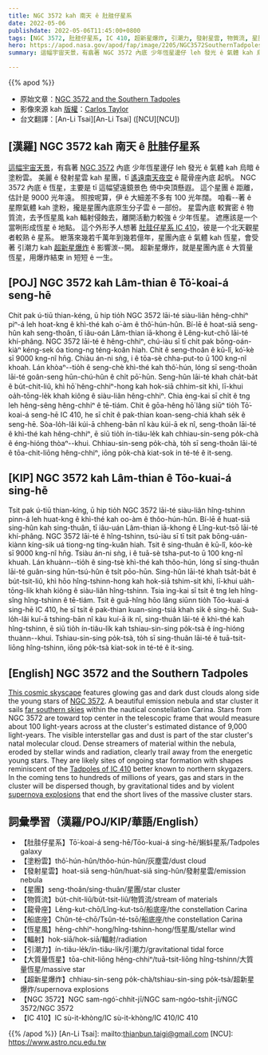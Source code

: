 ```yaml
---
title: NGC 3572 kah 南天 ê 肚胿仔星系
date: 2022-05-06
publishdate: 2022-05-06T11:45:00+0800
tags: [NGC 3572, 肚胿仔星系, IC 410, 超新星爆炸, 引潮力, 發射星雲, 物質流, 星團, 船底座, 龍骨座, 恆星風, 輻射, 大質量恆星, 塗粉雲]
hero: https://apod.nasa.gov/apod/fap/image/2205/NGC3572SouthernTadpolesCarlosTaylor1024.jpg
summary: 這幅宇宙天景，有翕著 NGC 3572 內底 少年恆星邊仔 leh 發光 ê 氣體 kah 烏暗 ê 塗粉雲。

---
```


{{% apod %}}

- 原始文章：[NGC 3572 and the Southern Tadpoles](https://apod.nasa.gov/apod/ap220506.html)
- 影像來源 kah [版權][copyright]：[Carlos Taylor](https://www.astrobin.com/users/CRT_Astrophotography/)
- 台文翻譯：[An-Li Tsai][An-Li Tsai] ([NCU][NCU])

## [漢羅] NGC 3572 kah 南天 ê 肚胿仔星系
[這幅宇宙天景][This cosmic skyscape]，有翕著 [NGC 3572][NGC 3572] 內底 少年恆星邊仔 leh 發光 ê 氣體 kah 烏暗 ê 塗粉雲。
美麗 ê 發射星雲 kah 星團，tī [遙遠南天夜空][far southern skies] ê 龍骨座內底 起帆。
NGC 3572 內底 ê 恆星，主要是 tī 這幅望遠鏡景色 倚中央頂懸遐。
這个星團 ê 距離，估計是 9000 光年遠。
照按呢算，伊 ê 大細差不多有 100 光年闊。
咱看--著 ê 星際氣體 kah 塗粉，攏是星團內底原生分子雲 ê 一部份。
星雲內底 較實密 ê 物質流，去予恆星風 kah 輻射侵蝕去，離開活動力較強 ê 少年恆星。
遮應該是一个當咧形成恆星 ê 地點。
這个外形予人想著 [肚胿仔星系 IC 410][Tadpoles of IC 410]，彼是一个北天觀星者較熟 ê 星系。
紲落來幾若千萬年到幾若億年，星團內底 ê 氣體 kah 恆星，會受著 引潮力 kah [超新星爆炸][supernova explosions] ê 影響湠--開。
超新星爆炸，就是星團內底 ê 大質量恆星，用爆炸結束 in 短短 ê 一生。


## [POJ] NGC 3572 kah Lâm-thian ê Tō͘-koai-á seng-hē
Chit pak ú-tiū thian-kéng, ū hip tio̍h NGC 3572 lāi-té siàu-liân hêng-chhiⁿ piⁿ-á leh hoat-kng ê khì-thé kah o͘-àm ê thô͘-hún-hûn.
Bí-lē ê hoat-siā seng-hûn kah seng-thoân, tī iâu-oán Lâm-thian iā-khong ê Lêng-kut-chō lāi-té khí-phâng.
NGC 3572 lāi-té ê hêng-chhiⁿ, chú-iàu sī tī chit pak bōng-oán-kiàⁿ kéng-sek óa tiong-ng téng-koân hiah.
Chit ê seng-thoân ê kū-lî, kó͘-kè sī 9000 kng-nî hn̄g.
Chiàu án-ni sǹg, i ê tōa-sè chha-put-to ū 100 kng-nî khoah.
Lán khòaⁿ--tio̍h ê seng-chè khì-thé kah thô͘-hún, lóng sī seng-thoân lāi-té goân-seng hūn-chú-hûn ê chi̍t pō͘-hūn.
Seng-hûn lāi-té khah cha̍t-ba̍t ê bu̍t-chit-liû, khì hō͘ hêng-chhiⁿ-hong kah hok-siā chhim-sit khì, lī-khui oa̍h-tōng-le̍k khah kiông ê siàu-liân hêng-chhiⁿ.
Chia èng-kai sī chi̍t ê tng leh hêng-sêng hêng-chhiⁿ ê tē-tiám.
Chit ê gōa-hêng hō͘ lâng siūⁿ tio̍h Tō͘-koai-á seng-hē IC 410, he sī chi̍t ê pak-thian koan-seng-chiá khah se̍k ê seng-hē.
Sòa-lo̍h-lâi kúi-ā chheng-bān nî kàu kúi-ā ek nî, seng-thoân lāi-té ê khì-thé kah hêng-chhiⁿ, ē siū tio̍h ín-tiâu-le̍k kah chhiau-sin-seng po̍k-chà ê éng-hióng thòaⁿ--khui.
Chhiau-sin-seng po̍k-chà, to̍h sī seng-thoân lāi-té ê tōa-chit-liōng hêng-chhiⁿ, iōng po̍k-chà kiat-sok in té-té ê it-seng.


## [KIP] NGC 3572 kah Lâm-thian ê Tōo-kuai-á sing-hē
Tsit pak ú-tiū thian-kíng, ū hip tio̍h NGC 3572 lāi-té siàu-liân hîng-tshinn pinn-á leh huat-kng ê khì-thé kah oo-àm ê thôo-hún-hûn.
Bí-lē ê huat-siā sing-hûn kah sing-thuân, tī iâu-uán Lâm-thian iā-khong ê Lîng-kut-tsō lāi-té khí-phâng.
NGC 3572 lāi-té ê hîng-tshinn, tsú-iàu sī tī tsit pak bōng-uán-kiànn kíng-sik uá tiong-ng tíng-kuân hiah.
Tsit ê sing-thuân ê kū-lî, kóo-kè sī 9000 kng-nî hn̄g.
Tsiàu án-ni sǹg, i ê tuā-sè tsha-put-to ū 100 kng-nî khuah.
Lán khuànn--tio̍h ê sing-tsè khì-thé kah thôo-hún, lóng sī sing-thuân lāi-té guân-sing hūn-tsú-hûn ê tsi̍t pōo-hūn.
Sing-hûn lāi-té khah tsa̍t-ba̍t ê bu̍t-tsit-liû, khì hōo hîng-tshinn-hong kah hok-siā tshim-sit khì, lī-khui ua̍h-tōng-li̍k khah kiông ê siàu-liân hîng-tshinn.
Tsia ìng-kai sī tsi̍t ê tng leh hîng-sîng hîng-tshinn ê tē-tiám.
Tsit ê guā-hîng hōo lâng siūnn tio̍h Tōo-kuai-á sing-hē IC 410, he sī tsi̍t ê pak-thian kuan-sing-tsiá khah si̍k ê sing-hē.
Suà-lo̍h-lâi kuí-ā tshing-bān nî kàu kuí-ā ik nî, sing-thuân lāi-té ê khì-thé kah hîng-tshinn, ē siū tio̍h ín-tiâu-li̍k kah tshiau-sin-sing po̍k-tsà ê íng-hióng thuànn--khui.
Tshiau-sin-sing po̍k-tsà, to̍h sī sing-thuân lāi-té ê tuā-tsit-liōng hîng-tshinn, iōng po̍k-tsà kiat-sok in té-té ê it-sing.

## [English] NGC 3572 and the Southern Tadpoles

[This cosmic skyscape][This cosmic skyscape] features glowing gas and dark dust clouds along side the young stars of [NGC 3572][NGC 3572].
A beautiful emission nebula and star cluster it sails [far southern skies][far southern skies] within the nautical constellation Carina.
Stars from NGC 3572 are toward top center in the telescopic frame that would measure about 100 light-years across at the cluster's estimated distance of 9,000 light-years.
The visible interstellar gas and dust is part of the star cluster's natal molecular cloud.
Dense streamers of material within the nebula, eroded by stellar winds and radiation, clearly trail away from the energetic young stars.
They are likely sites of ongoing star formation with shapes reminiscent of the [Tadpoles of IC 410][Tadpoles of IC 410] better known to northern skygazers.
In the coming tens to hundreds of millions of years, gas and stars in the cluster will be dispersed though, by gravitational tides and by violent [supernova explosions][supernova explosions] that end the short lives of the massive cluster stars.

## 詞彙學習（漢羅/POJ/KIP/華語/English）
- 【肚胿仔星系】Tō͘-koai-á seng-hē/Tōo-kuai-á sing-hē/蝌蚪星系/Tadpoles galaxy
- 【塗粉雲】thô͘-hún-hûn/thôo-hún-hûn/灰塵雲/dust cloud
- 【發射星雲】hoat-siā seng-hûn/huat-siā sing-hûn/發射星雲/emission nebula
- 【星團】seng-thoân/sing-thuân/星團/star cluster
- 【物質流】bu̍t-chit-liû/bu̍t-tsit-liû/物質流/stream of materials
- 【龍骨座】Lêng-kut-chō/Lîng-kut-tsō/船底座/the constellation Carina
- 【船底座】Chûn-té-chō/Tsûn-té-tsō/船底座/the constellation Carina
- 【恆星風】hêng-chhiⁿ-hong/hîng-tshinn-hong/恆星風/stellar wind
- 【輻射】hok-siā/hok-siā/輻射/radiation
- 【引潮力】ín-tiâu-le̍k/ín-tiâu-li̍k/引潮力/gravitational tidal force
- 【大質量恆星】tōa-chit-liōng hêng-chhiⁿ/tuā-tsit-liōng hîng-tshinn/大質量恆星/massive star
- 【超新星爆炸】chhiau-sin-seng po̍k-chà/tshiau-sin-sing po̍k-tsà/超新星爆炸/supernova explosions
- 【NGC 3572】NGC sam-ngó͘-chhit-jī/NGC sam-ngóo-tshit-jī/NGC 3572/NGC 3572
- 【IC 410】IC sù-it-khòng/IC sù-it-khòng/IC 410/IC 410

{{% /apod %}}
[An-Li Tsai]: mailto:thianbun.taigi@gmail.com
[NCU]: https://www.astro.ncu.edu.tw

[copyright]: https://apod.nasa.gov/apod/fap/lib/about_apod.html#srapply

[This cosmic skyscape]:https://www.astrobin.com/3095tv/
[NGC 3572]:https://www.eso.org/public/usa/news/eso1347/
[far southern skies]:https://science.nasa.gov/carina-perspective
[Tadpoles of IC 410]:https://apod.nasa.gov/apod/ap180124.html
[supernova explosions]:https://spaceplace.nasa.gov/supernova/en/
